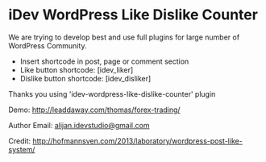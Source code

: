 # iDev WordPress Like Dislike Counter
We are trying to develop best and use full plugins for large number of WordPress Community.

* Insert shortcode in post, page or comment section
* Like button shortcode: [idev_liker]
* Dislike button shortcode: [idev_disliker] 

Thanks you using 'idev-wordpress-like-dislike-counter' plugin

Demo: http://leaddaway.com/thomas/forex-trading/

Author Email: alijan.idevstudio@gmail.com

Credit: http://hofmannsven.com/2013/laboratory/wordpress-post-like-system/


